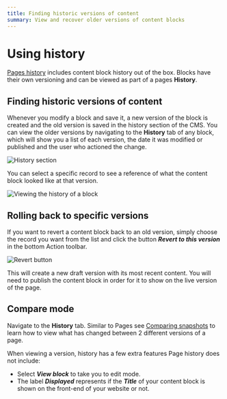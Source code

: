 ```yaml
---
title: Finding historic versions of content
summary: View and recover older versions of content blocks
---
```


# Using history

[Pages history](https://userhelp.silverstripe.org/en/4/creating_pages_and_content/pages/rolling_back_pages/) includes content block history out of the box. Blocks have their own versioning and can be viewed as part of a pages **History**.

## Finding historic versions of content

Whenever you modify a block and save it, a new version of the block is created and the old version is saved in the history section of the CMS. You can view the older versions by navigating to the **History** tab of any block, which will show you a list of each version, the date it was modified or published and the user who actioned the change.

![History section](_images/content_block_compare.png)

You can select a specific record to see a reference of what the content block looked like at that version.

![Viewing the history of a block](_images/block_version.png)

## Rolling back to specific versions

If you want to revert a content block back to an old version, simply choose the record you want from the list and click the button ***Revert to this version*** in the bottom Action toolbar.

![Revert button](_images/revert_button.png)

This will create a new draft version with its most recent content. You will need to publish the content block in order for it to show on the live version of the page.

## Compare mode

Navigate to the **History** tab. Similar to Pages see [Comparing snapshots](https://userhelp.silverstripe.org/en/4/creating_pages_and_content/pages/rolling_back_pages/#comparing-snapshots) to learn how to view what has changed between 2 different versions of a page.

When viewing a version, history has a few extra features Page history does not include:
* Select ***View block*** to take you to edit mode.
* The label ***Displayed*** represents if the ***Title*** of your content block is shown on the front-end of your website or not.
